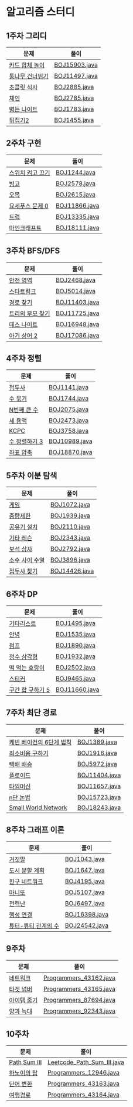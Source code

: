 # 알고리즘 스터디


## 1주차 그리디 
| 문제                                            | 풀이 |
|-----------------------------------------------|----|
| [카드 합체 놀이](https://www.acmicpc.net/problem/15903)   | [BOJ15903.java](https://github.com/java-algorithm/bom/commit/ad2cd3fbd9018bdce36e163af5fc86f3cb31d14b)   |
| [통나무 건너뛰기](https://www.acmicpc.net/problem/11497)  |   [BOJ11497.java](https://github.com/java-algorithm/bom/commit/c4b00a9b448ec79657fa86e5049a3e1ef2b1be1c) |
| [초콜릿 식사](https://www.acmicpc.net/problem/2885)    |  [BOJ2885.java](https://github.com/java-algorithm/bom/commit/3d091664e56f93bd53fc610e1d167c5478cb3aab)  |
| [체인](https://www.acmicpc.net/problem/2785)  |   [BOJ2785.java](https://github.com/java-algorithm/bom/commit/cd340e94044097fcf2642be7d6680f684789009f) |
| [병든 나이트](https://www.acmicpc.net/problem/1783) |  [BOJ1783.java](https://github.com/java-algorithm/bom/commit/1ae266e55c04692099e7a16f7d15cb10fab1df3b)  |
| [뒤집기2](https://www.acmicpc.net/problem/1455)  |  [BOJ1455.java](https://github.com/java-algorithm/bom/commit/88c8fff8dfc909582df1facb8a78739ebcdaa659)  |

## 2주차 구현
| 문제                                                 | 풀이                                                                                                     |
|----------------------------------------------------|--------------------------------------------------------------------------------------------------------|
| [스위치 켜고 끄기](https://www.acmicpc.net/problem/1244)  | [BOJ1244.java](https://github.com/java-algorithm/bom/commit/2dacce46df4ef17a2ec2ba8e889cc5a631f77c33)  |
| [빙고](https://www.acmicpc.net/problem/2578)         | [BOJ2578.java](https://github.com/java-algorithm/bom/commit/29ce10ac56bf223d304af649bc78f476cb460a38)  |
| [오목](https://www.acmicpc.net/problem/2615)         | [BOJ2615.java](https://github.com/java-algorithm/bom/commit/39911d275bf8dd5bcb4d83306d4caaecb54aa5d2)  |
| [요세푸스 문제 0](https://www.acmicpc.net/problem/11866) | [BOJ11866.java](https://github.com/java-algorithm/bom/commit/e1f5552b1db29c4c8c6e3172c8d2aa6e616b4320) |
| [트럭](https://www.acmicpc.net/problem/13335)        | [BOJ13335.java](https://github.com/java-algorithm/bom/commit/1b6db9953e841d1f262ae2bd753ee77d1d818012) |
| [마인크래프트](https://www.acmicpc.net/problem/18111)    | [BOJ18111.java](https://github.com/java-algorithm/bom/commit/511de0c38cd73787c4e02780bad8668b24afd7b1) |

## 3주차 BFS/DFS
| 문제                                                 | 풀이                                                                                                     |
|----------------------------------------------------|--------------------------------------------------------------------------------------------------------|
| [안전 영역](https://www.acmicpc.net/problem/2468)      | [BOJ2468.java](https://github.com/java-algorithm/bom/commit/9a2e2a4988ae917a5acc360b9deee8b5d4c3a064)  |
| [스타트링크](https://www.acmicpc.net/problem/5014)      | [BOJ5014.java](https://github.com/java-algorithm/bom/commit/c768a6682dde154e31e120f0fb90b3a700bf5027)  |
| [경로 찾기](https://www.acmicpc.net/problem/11403)     | [BOJ11403.java](https://github.com/java-algorithm/bom/commit/0e12aaf73bc283a0df77a5596400641b1a1afb3a) |
| [트리의 부모 찾기](https://www.acmicpc.net/problem/11725) | [BOJ11725.java](https://github.com/java-algorithm/bom/commit/ddf2a95cf27270655d5ee86f4bf989e8a4c27058) |
| [데스 나이트](https://www.acmicpc.net/problem/16948)    | [BOJ16948.java](https://github.com/java-algorithm/bom/commit/fb7409184d603887746eb8f446d61444f24509a9) |
| [아기 상어 2](https://www.acmicpc.net/problem/17086)   | [BOJ17086.java](https://github.com/java-algorithm/bom/commit/c178c31cef1cc4164442d8e6910512ae2b24f7ee) |

## 4주차 정렬
| 문제                                                | 풀이                                                                                                     |
|---------------------------------------------------|--------------------------------------------------------------------------------------------------------|
| [접두사](https://www.acmicpc.net/problem/1141)       | [BOJ1141.java](https://github.com/java-algorithm/bom/commit/29fa33d6ec323c5bb11e2746db875bc2bc4287ed)  |
| [수 묶기](https://www.acmicpc.net/problem/1744)      | [BOJ1744.java](https://github.com/java-algorithm/bom/commit/8e996b2e79d88a8def1ddaca9fede004e8e5572a)  |
| [N번째 큰 수](https://www.acmicpc.net/problem/2075)   | [BOJ2075.java](https://github.com/java-algorithm/bom/commit/3f6a88f5c555e67ca704202edfe2305f0d977c8f)  |
| [세 용액](https://www.acmicpc.net/problem/2473)      | [BOJ2473.java](https://github.com/java-algorithm/bom/commit/391d3635318a2f841ffdf93aaba6cc3d9cd54658)  |
| [KCPC](https://www.acmicpc.net/problem/3758)      | [BOJ3758.java](https://github.com/java-algorithm/bom/commit/0232fc062bc8af1a938cf47719479a3331bd99b8)  |
| [수 정렬하기 3](https://www.acmicpc.net/problem/10989) | [BOJ10989.java](https://github.com/java-algorithm/bom/commit/297bf4beb48a2da35595ea59b1e9cf23f45e1869) |
| [좌표 압축](https://www.acmicpc.net/problem/18870)    | [BOJ18870.java](https://github.com/java-algorithm/bom/commit/cee997bd3e5e1f0cd545b22fbf26fff9b4a3a599) |

## 5주차 이분 탐색
| 문제                                               | 풀이                                                                                                     |
|--------------------------------------------------|--------------------------------------------------------------------------------------------------------|
| [게임](https://www.acmicpc.net/problem/1072)       | [BOJ1072.java](https://github.com/java-algorithm/bom/commit/dbc19c622d65ab1ea02f3a3fe8aa8b23e58a0e34)  |
| [중량제한](https://www.acmicpc.net/problem/1939)     | [BOJ1939.java](https://github.com/java-algorithm/bom/commit/29c0c9bf03daa36299145788f72ac40878e8179b)  |
| [공유기 설치](https://www.acmicpc.net/problem/2110)   | [BOJ2110.java](https://github.com/java-algorithm/bom/commit/ad6a30d14174885d2aea50875f53c860eaf7543d)  |
| [기타 레슨](https://www.acmicpc.net/problem/2343)    | [BOJ2343.java](https://github.com/java-algorithm/bom/commit/c476cbc2625d5a33e0420b4e8834a5a3b67cab86)  |
| [보석 상자](https://www.acmicpc.net/problem/2792)    | [BOJ2792.java](https://github.com/java-algorithm/bom/commit/6235be9ca0f0dce9d8b09857d810778cb60eb206)  |
| [소수 사이 수열](https://www.acmicpc.net/problem/3896) | [BOJ3896.java](https://github.com/java-algorithm/bom/commit/78640046893e0b39507196892eac2f3966a7e06f)  |
| [접두사 찾기](https://www.acmicpc.net/problem/14426)  | [BOJ14426.java](https://github.com/java-algorithm/bom/commit/dc5413b283c04a4702fb6b9eba3f2cc4c4fe151e) |

## 6주차 DP
| 문제                                                  | 풀이                                                                                                    |
|-----------------------------------------------------|-------------------------------------------------------------------------------------------------------|
| [기타리스트](https://www.acmicpc.net/problem/1495)       | [BOJ1495.java](https://github.com/java-algorithm/bom/commit/67e378c8ecd362b2bf99f88923ca2c921a32b7d8) |
| [안녕](https://www.acmicpc.net/problem/1535)          | [BOJ1535.java](https://github.com/java-algorithm/bom/commit/cdfac9b034cd4315823f5ffe99be152eecaf5670) |
| [점프](https://www.acmicpc.net/problem/1890)          | [BOJ1890.java](https://github.com/java-algorithm/bom/commit/f35e3667c04ca23356f55cf763839f7ff05e1946) |
| [정수 삼각형](https://www.acmicpc.net/problem/1932)      | [BOJ1932.java](https://github.com/java-algorithm/bom/commit/259db6ad64668d63ba53b38a8d51d428d874d3bf) |
| [떡 먹는 호랑이](https://www.acmicpc.net/problem/2502)    | [BOJ2502.java](https://github.com/java-algorithm/bom/commit/12646fe5ea22350af96c4febab6bf670c7489104) |
| [스티커](https://www.acmicpc.net/problem/9465)         | [BOJ9465.java](https://github.com/java-algorithm/bom/commit/ffa55d80d2b269200a583dcd88dd8dc49f6a48fb) |
| [구간 합 구하기 5](https://www.acmicpc.net/problem/11660) | [BOJ11660.java](https://github.com/java-algorithm/bom/commit/896fefc0f0b53456f1057b4285223bdb5c167936) |

## 7주차 최단 경로
| 문제                                                           | 풀이                                                                                                     |
|--------------------------------------------------------------|--------------------------------------------------------------------------------------------------------|
| [케빈 베이컨의 6단계 법칙](https://www.acmicpc.net/problem/1389)       | [BOJ1389.java](https://github.com/java-algorithm/bom/commit/bd6489292028eedfb892c436fa5fc1f4dc413ef2)  |
| [최소비용 구하기](https://www.acmicpc.net/problem/1916)             | [BOJ1916.java](https://github.com/java-algorithm/bom/commit/15c99dc02f0377519fa1e7735ce6a642b31cc257)  |
| [택배 배송](https://www.acmicpc.net/problem/5972)                | [BOJ5972.java](https://github.com/java-algorithm/bom/commit/d64b4adf488ef4e5b4a209cb0911f3b0c1f7313f)  |
| [플로이드](https://www.acmicpc.net/problem/11404)                | [BOJ11404.java](https://github.com/java-algorithm/bom/commit/5e97febc7428a56eb33ad3361030fb58f8e29bd8) |
| [타임머신](https://www.acmicpc.net/problem/11657)                | [BOJ11657.java](https://github.com/java-algorithm/bom/commit/161937a1239b22c592cfa785a54c0ca5403d5515) |
| [n단 논법](https://www.acmicpc.net/problem/15723)               | [BOJ15723.java](https://github.com/java-algorithm/bom/commit/d5d06e2141832374bcbe5ed38776fecc94548d21) |
| [Small World Network](https://www.acmicpc.net/problem/18243) | [BOJ18243.java](https://github.com/java-algorithm/bom/commit/0350bea6d896a4f825f9ba1b4eddd2eb607d097d) |

## 8주차 그래프 이론
| 문제                                                   | 풀이                                                                                                     |
|------------------------------------------------------|--------------------------------------------------------------------------------------------------------|
| [거짓말](https://www.acmicpc.net/problem/1043)          | [BOJ1043.java](https://github.com/java-algorithm/bom/commit/7b3c461e6c27f0535ce408467905ed868cee13a4)  |
| [도시 분할 계획](https://www.acmicpc.net/problem/1647)     | [BOJ1647.java](https://github.com/java-algorithm/bom/commit/931a12ebe73b288758028d1605e6ff3ab9944cf7)  |
| [친구 네트워크](https://www.acmicpc.net/problem/4195)      | [BOJ4195.java](https://github.com/java-algorithm/bom/commit/244ba4fc001a7666f13e1cf270f3ebcc18e7bd38)  |
| [마니또](https://www.acmicpc.net/problem/5107)          | [BOJ5107.java](https://github.com/java-algorithm/bom/commit/3b1767f576e3714a590dc9b04208bf877e8b2938)  |
| [전력난](https://www.acmicpc.net/problem/6497)          | [BOJ6497.java](https://github.com/java-algorithm/bom/commit/3789ffe0bd7fb5dd989021b06dd12d181c20a933)  |
| [행성 연결](https://www.acmicpc.net/problem/16398)       | [BOJ16398.java](https://github.com/java-algorithm/bom/commit/fdfaf68bb3f72303d3f45ac5ade601a56ddc62ca) |
| [튜터-튜티 관계의 수](https://www.acmicpc.net/problem/24542) | [BOJ24542.java](https://github.com/java-algorithm/bom/commit/4091d09e9a53b3699fd33a39ae41998667c53a06) |

## 9주차
| 문제                                                   | 풀이                                                                                                              |
|------------------------------------------------------|-----------------------------------------------------------------------------------------------------------------|
| [네트워크](https://school.programmers.co.kr/learn/courses/30/lessons/43162)         | [Programmers_43162.java](https://github.com/java-algorithm/bom/commit/8b49e0093cf959ff24bfc4e1030ed91d6ee6ed97) |
| [타겟 넘버](https://school.programmers.co.kr/learn/courses/30/lessons/43165)        | [Programmers_43165.java](https://github.com/java-algorithm/bom/commit/41813a4f17444f6980963ac27701332404658c15) |
| [아이템 줍기](https://school.programmers.co.kr/learn/courses/30/lessons/87694)       | [Programmers_87694.java](https://github.com/java-algorithm/bom/commit/20a8a0b595df8d84a0f4c9a0d52879e24042da31) |
| [양과 늑대](https://school.programmers.co.kr/learn/courses/30/lessons/92343)        | [Programmers_92343.java](https://github.com/java-algorithm/bom/commit/75e497a033977df5cbd377f403119c51f8f626a0) |

## 10주차
| 문제                                                                              | 풀이                                                                                                                  |
|---------------------------------------------------------------------------------|---------------------------------------------------------------------------------------------------------------------|
| [Path Sum III](https://leetcode.com/problems/path-sum-iii/description/) | [Leetcode_Path_Sum_III.java](https://github.com/java-algorithm/bom/commit/586eedc60594efdd593f04d6f19cddc08a69f800) |
| [하노이의 탑](https://school.programmers.co.kr/learn/courses/30/lessons/12946)       | [Programmers_12946.java](https://github.com/java-algorithm/bom/commit/c78e35a20193190bb57aa665f32d6541a2b1eb97)     |
| [단어 변환](https://school.programmers.co.kr/learn/courses/30/lessons/43163)        | [Programmers_43163.java](https://github.com/java-algorithm/bom/commit/839a8b4f110343a48ce25ad3f7bf6286170d8d3d)     |
| [여행경로](https://school.programmers.co.kr/learn/courses/30/lessons/43164)         | [Programmers_43164.java](https://github.com/java-algorithm/bom/commit/48bfc96c55137b6fe69459458b96739c48bf60c6)     |
